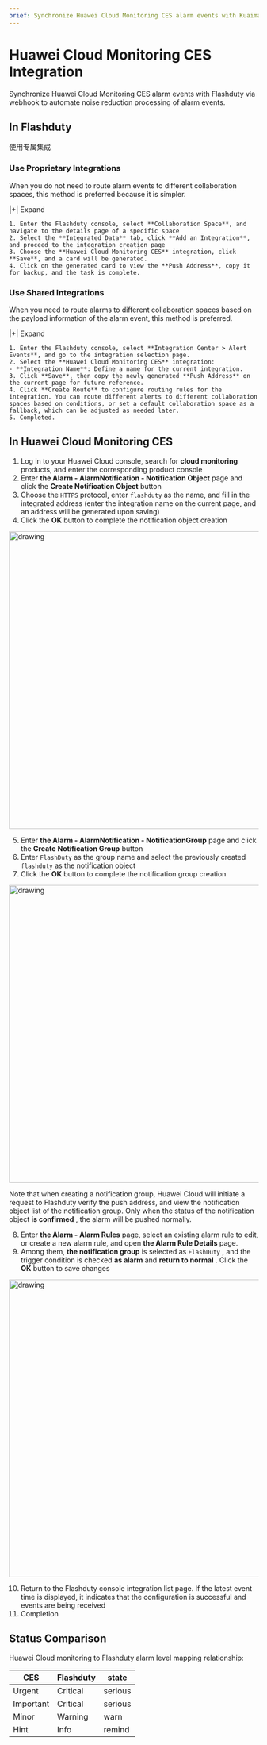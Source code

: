 ```yaml
---
brief: Synchronize Huawei Cloud Monitoring CES alarm events with Kuaimao Xinyun via webhook to automate noise reduction processing of alarm events"
---
```


# Huawei Cloud Monitoring CES Integration

Synchronize Huawei Cloud Monitoring CES alarm events with Flashduty via webhook to automate noise reduction processing of alarm events.

## In Flashduty
使用专属集成

### Use Proprietary Integrations

When you do not need to route alarm events to different collaboration spaces, this method is preferred because it is simpler.

|+| Expand

    1. Enter the Flashduty console, select **Collaboration Space**, and navigate to the details page of a specific space
    2. Select the **Integrated Data** tab, click **Add an Integration**, and proceed to the integration creation page
    3. Choose the **Huawei Cloud Monitoring CES** integration, click **Save**, and a card will be generated.
    4. Click on the generated card to view the **Push Address**, copy it for backup, and the task is complete.

### Use Shared Integrations

When you need to route alarms to different collaboration spaces based on the payload information of the alarm event, this method is preferred.

|+| Expand

    1. Enter the Flashduty console, select **Integration Center > Alert Events**, and go to the integration selection page.
    2. Select the **Huawei Cloud Monitoring CES** integration:
    - **Integration Name**: Define a name for the current integration.
    3. Click **Save**, then copy the newly generated **Push Address** on the current page for future reference.
    4. Click **Create Route** to configure routing rules for the integration. You can route different alerts to different collaboration spaces based on conditions, or set a default collaboration space as a fallback, which can be adjusted as needed later.
    5. Completed.

## In Huawei Cloud Monitoring CES

1. Log in to your Huawei Cloud console, search for **cloud monitoring** products, and enter the corresponding product console
2. Enter **the Alarm - AlarmNotification - Notification Object** page and click the **Create Notification Object** button
3. Choose the `HTTPS` protocol, enter `flashduty` as the name, and fill in the integrated address (enter the integration name on the current page, and an address will be generated upon saving)
4. Click the **OK** button to complete the notification object creation

<img alt="drawing" width="600" src="https://fcdoc.github.io/img/zh/tgH1UDKys17VJAMsXbifQp-qYjXBKKOpusNdIiZJYbE.avif" />

5. Enter **the Alarm - AlarmNotification - NotificationGroup** page and click the **Create Notification Group** button
6. Enter `FlashDuty` as the group name and select the previously created `flashduty` as the notification object
7. Click the **OK** button to complete the notification group creation

<img alt="drawing" width="600" src="https://fcdoc.github.io/img/zh/un2_U8J_auion76Ks570Tt6OQj1_akTliX0oX-a3QUQ.avif" />

Note that when creating a notification group, Huawei Cloud will initiate a request to Flashduty verify the push address, and view the notification object list of the notification group. Only when the status of the notification object **is confirmed** , the alarm will be pushed normally.

8. Enter **the Alarm - Alarm Rules** page, select an existing alarm rule to edit, or create a new alarm rule, and open **the Alarm Rule Details** page.
9. Among them, **the notification group** is selected as `FlashDuty` , and the trigger condition is checked **as alarm** and **return to normal** . Click the **OK** button to save changes

<img alt="drawing" width="600" src="https://fcdoc.github.io/img/zh/XNjNCWbTfuFnsmavwkCyhMtG9DJNykfjqsIQiLG4Sj4.avif" />

10. Return to the Flashduty console integration list page. If the latest event time is displayed, it indicates that the configuration is successful and events are being received
11. Completion

## Status Comparison

Huawei Cloud monitoring to Flashduty alarm level mapping relationship:

| CES  |  Flashduty  | state |
| ---- | -------- | ---- |
| Urgent | Critical | serious |
| Important | Critical | serious |
| Minor | Warning  | warn |
| Hint | Info     | remind |